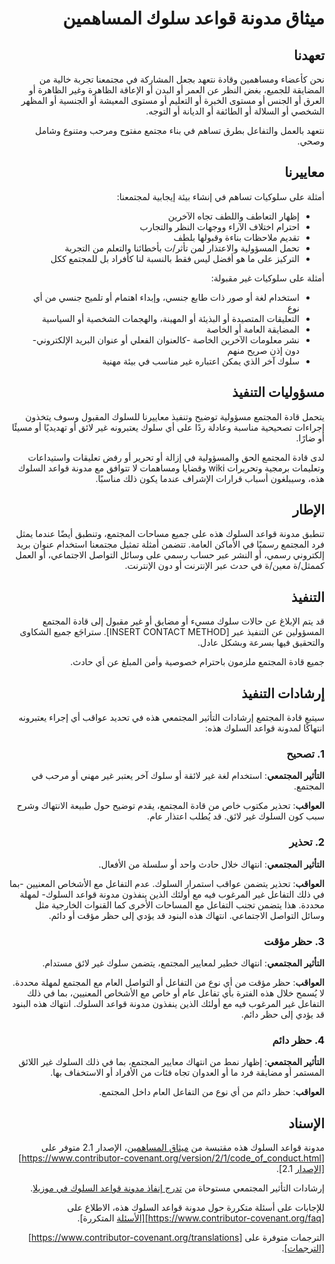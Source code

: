 <div dir="rtl">

# ميثاق مدونة قواعد سلوك المساهمين

## تعهدنا

نحن كأعضاء ومساهمين وقادة نتعهد بجعل المشاركة في مجتمعنا تجربة خالية من المضايقة للجميع، بغض النظر عن العمر أو البدن أو الإعاقة الظاهرة وغير الظاهرة أو العرق أو الجنس أو مستوى الخبرة أو التعليم أو مستوى المعيشة أو الجنسية أو المظهر الشخصي أو السلالة أو الطائفة أو الديانة أو التوجه.

نتعهد بالعمل والتفاعل بطرق تساهم في بناء مجتمع مفتوح ومرحب ومتنوع وشامل وصحي.

## معاييرنا

أمثلة على سلوكيات تساهم في إنشاء بيئة إيجابية لمجتمعنا:

* إظهار التعاطف واللطف تجاه الآخرين
* احترام اختلاف الآراء ووجهات النظر والتجارب
* تقديم ملاحظات بناءة وقبولها بلطف
* تحمل المسؤولية والاعتذار لمن تأثر/ت بأخطائنا والتعلم من التجربة
* التركيز على ما هو أفضل ليس فقط بالنسبة لنا كأفراد بل للمجتمع ككل

أمثلة على سلوكيات غير مقبولة:

* استخدام لغة أو صور ذات طابع جنسي، وإبداء اهتمام أو تلميح جنسي من أي نوع
* التعليقات المتصيدة أو البذيئة أو المهينة، والهجمات الشخصية أو السياسية
* المضايقة العامة أو الخاصة
* نشر معلومات الآخرين الخاصة -كالعنوان الفعلي أو عنوان البريد الإلكتروني- دون إذن صريح منهم
* سلوك آخر الذي يمكن اعتباره غير مناسب في بيئة مهنية

## مسؤوليات التنفيذ

يتحمل قادة المجتمع مسؤولية توضيح وتنفيذ معاييرنا للسلوك المقبول وسوف يتخذون إجراءات تصحيحية مناسبة وعادلة ردًا على أي سلوك يعتبرونه غير لائق أو تهديديًا  أو مسيئًا أو ضارًا.

لدى قادة المجتمع الحق والمسؤولية في إزالة أو تحرير أو رفض تعليقات واستيداعات وتعليمات برمجية وتحريرات wiki وقضايا ومساهمات لا تتوافق مع مدونة قواعد السلوك هذه، وسيبلغون أسباب قرارات الإشراف عندما يكون ذلك مناسبًا.

## الإطار

تنطبق مدونة قواعد السلوك هذه على جميع مساحات المجتمع، وتنطبق أيضًا عندما يمثل فرد المجتمع رسميًا في الأماكن العامة.
تتضمن أمثلة تمثيل مجتمعنا استخدام عنوان بريد إلكتروني رسمي، أو النشر عبر حساب رسمي على وسائل التواصل الاجتماعي، أو العمل كممثل/ة معين/ة في حدث عبر الإنترنت أو دون الإنترنت.

## التنفيذ

قد يتم الإبلاغ عن حالات سلوك مسيء أو مضايق أو غير مقبول إلى قادة المجتمع المسؤولين عن التنفيذ عبر [INSERT CONTACT METHOD].
ستراجَع جميع الشكاوى والتحقيق فيها بسرعة وبشكل عادل.

جميع قادة المجتمع ملزمون باحترام خصوصية وأمن المبلغ عن أي حادث.

## إرشادات التنفيذ

سيتبع قادة المجتمع إرشادات التأثير المجتمعي هذه في تحديد عواقب أي إجراء يعتبرونه انتهاكًا لمدونة قواعد السلوك هذه:

### 1. تصحيح

**التأثير المجتمعي**: استخدام لغة غير لائقة أو سلوك آخر يعتبر غير مهني أو مرحب في المجتمع.

**العواقب**: تحذير مكتوب خاص من قادة المجتمع، يقدم توضيح حول طبيعة الانتهاك وشرح سبب كون السلوك غير لائق. قد يُطلب اعتذار عام.

### 2. تحذير

**التأثير المجتمعي**: انتهاك خلال حادث واحد أو سلسلة من الأفعال.

**العواقب**: تحذير يتضمن عواقب استمرار السلوك. عدم التفاعل مع الأشخاص المعنيين -بما في ذلك التفاعل غير المرغوب فيه مع أولئك الذين ينفذون مدونة قواعد السلوك- لمهلة محددة. هذا يتضمن تجنب التفاعل مع المساحات الأخرى كما القنوات الخارجية مثل وسائل التواصل الاجتماعي. انتهاك هذه البنود قد يؤدي إلى حظر مؤقت أو دائم.

### 3. حظر مؤقت

**التأثير المجتمعي**: انتهاك خطير لمعايير المجتمع، يتضمن سلوك غير لائق مستدام.

**العواقب**: حظر مؤقت من أي نوع من التفاعل أو التواصل العام مع المجتمع لمهلة محددة. لا يُسمح خلال هذه الفترة بأي تفاعل عام أو خاص مع الأشخاص المعنيين، بما في ذلك التفاعل غير المرغوب فيه مع أولئك الذين ينفذون مدونة قواعد السلوك. انتهاك هذه البنود قد يؤدي إلى حظر دائم.

### 4. حظر دائم

**التأثير المجتمعي**: إظهار نمط من انتهاك معايير المجتمع، بما في ذلك السلوك غير اللائق المستمر أو مضايقة فرد ما أو العدوان تجاه فئات من الأفراد أو الاستخفاف بها.

**العواقب**: حظر دائم من أي نوع من التفاعل العام داخل المجتمع.

## الإسناد

مدونة قواعد السلوك هذه مقتبسة من [ميثاق المساهمين][الصفحة الرئيسة]، الإصدار 2.1 متوفر على
[https://www.contributor-covenant.org/version/2/1/code_of_conduct.html][الإصدار 2.1].

إرشادات التأثير المجتمعي مستوحاة من
[تدرج إنفاذ مدونة قواعد السلوك في موزيلا][مدونة قواعد سلوك موزيلا].

للإجابات على أسئلة متكررة حول مدونة قواعد السلوك هذه، الاطلاع على
[https://www.contributor-covenant.org/faq][الأسئلة المتكررة].

الترجمات متوفرة على
[https://www.contributor-covenant.org/translations][الترجمات].

[الصفحة الرئيسة]: https://www.contributor-covenant.org
[الإصدار 2.1]: https://www.contributor-covenant.org/version/2/1/code_of_conduct.html
[مدونة قواعد سلوك موزيلا]: https://github.com/mozilla/diversity
[الأسئلة المتكررة]: https://www.contributor-covenant.org/faq
[الترجمات]: https://www.contributor-covenant.org/translations

</div>